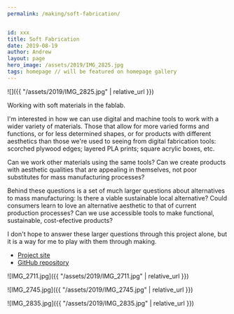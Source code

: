 ```yaml
---
permalink: /making/soft-fabrication/


id: xxx
title: Soft Fabrication
date: 2019-08-19
author: Andrew
layout: page
hero_image: /assets/2019/IMG_2825.jpg
tags: homepage // will be featured on homepage gallery
---
```

![]({{ "/assets/2019/IMG_2825.jpg" | relative_url }})

Working with soft materials in the fablab.
<!--more-->

I'm interested in how we can use digital and machine tools to work with a wider variety of materials. Those that allow for more varied forms and functions, or for less determined shapes, or for products with different aesthetics than those we're used to seeing from digital fabrication tools: scorched plywood edges; layered  PLA prints; square acrylic boxes, etc.

Can we work other materials using the same tools? Can we create products with aesthetic qualities that are appealing in themselves, not poor substitutes for mass manufacturing processes?

Behind these questions is a set of much larger questions about alternatives to mass manufacturing: Is there a viable sustainable local alternative? Could consumers learn to love an alternative aesthetic to that of current production processes? Can we use accessible tools to make functional, sustainable, cost-efective products?

I don't hope to answer these larger questions through this project alone, but it is a way for me to play with them through making.

* [Project site](http://andrewsleigh.com/soft-fabrication/)
* [GitHub repository](https://github.com/andrewsleigh/soft-fabrication)

 

![IMG_2711.jpg]({{ "/assets/2019/IMG_2711.jpg" | relative_url }})


![IMG_2745.jpg]({{ "/assets/2019/IMG_2745.jpg" | relative_url }})

![IMG_2835.jpg]({{ "/assets/2019/IMG_2835.jpg" | relative_url }})